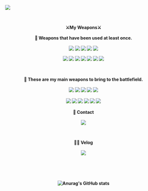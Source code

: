 <img src="https://user-images.githubusercontent.com/96867850/164498625-250cff85-ada6-4d43-bb4e-5d3814b8146f.png"/></a>

<div align="center">


   
   <br><br> 
 <strong> ⚔My Weapons⚔ <strong> 
 <br><br>
📌 Weapons that have been used at least once.
  <br><br>
<img src="https://img.shields.io/badge/-HTML-red?style=flat-square&logo=Spring&logoColor=white"/></a>
<img src="https://img.shields.io/badge/-CSS-orange?style=flat-square&logo=CSS3&logoColor=white"/></a>
<img src="https://img.shields.io/badge/-Github-black?style=flat-square&logo=GitHub&logoColor=white"/></a>
<img src="https://img.shields.io/badge/-MySQL-blue?style=flat-square&logo=MySQL&logoColor=white"/></a>
<img src="https://img.shields.io/badge/-Jquery-blueblack?style=flat-square&logo=Jquery&logoColor=white"/></a>
<br>

<img src="https://img.shields.io/badge/-Spring-green?style=flat-square&logo=Spring&logoColor=white"/></a>
<img src="https://img.shields.io/badge/-Java-dd69b4?style=flat-square&logo=JAVA&logoColor=white"/></a>
<img src="https://img.shields.io/badge/-Javascript-yellow?style=flat-square&logo=JAVASCRIPT&logoColor=white"/></a>
<img src="https://img.shields.io/badge/-flask-black?style=flat-square&logo=flask&logoColor=white"/></a>
<img src="https://img.shields.io/badge/-aws-important?style=flat-square&logo=amazon&logoColor=white"/></a>
<img src="https://img.shields.io/badge/-apache-blueviolet?style=flat-square&logo=apache&logoColor=white"/></a>
<img src="https://img.shields.io/badge/-VisualStudio-blue?style=flat-square&logo=Visualstudio&logoColor=white"/></a>

<br><br>
📌 These are my main weapons to bring to the battlefield.
  <br><br>
<img src="https://img.shields.io/badge/-HTML-red?style=flat-square&logo=Spring&logoColor=white"/></a>
<img src="https://img.shields.io/badge/-CSS-orange?style=flat-square&logo=CSS3&logoColor=white"/></a>
<img src="https://img.shields.io/badge/-Github-black?style=flat-square&logo=GitHub&logoColor=white"/></a>
<img src="https://img.shields.io/badge/-MySQL-blue?style=flat-square&logo=MySQL&logoColor=white"/></a>
<img src="https://img.shields.io/badge/-Jquery-blueblack?style=flat-square&logo=Jquery&logoColor=white"/></a>
<br><br>
<img src="https://img.shields.io/badge/-Spring-green?style=flat-square&logo=Spring&logoColor=white"/></a>
<img src="https://img.shields.io/badge/-Java-dd69b4?style=flat-square&logo=JAVA&logoColor=white"/></a>
<img src="https://img.shields.io/badge/-Javascript-yellow?style=flat-square&logo=JAVASCRIPT&logoColor=white"/></a>
<img src="https://img.shields.io/badge/-aws-important?style=flat-square&logo=amazon&logoColor=white"/></a>
<img src="https://img.shields.io/badge/-apache-blueviolet?style=flat-square&logo=apache&logoColor=white"/></a>
<img src="https://img.shields.io/badge/-VisualStudio-blue?style=flat-square&logo=Visualstudio&logoColor=white"/></a>
<br><br>
💌 Contact <br><br>
 <img src="https://img.shields.io/badge/-dlrjsdn53@naver.com-brightgreen?style=flat-square&logo=naver&logoColor=white"/></a>
   
<br><br>
👨‍💻 Velog
<br><br>
 <img src="https://img.shields.io/badge/-chocoboy.tistory.com-black?style=flat-square&logo=kakao&logoColor=white"/></a>

<br><br><br><br>
![Anurag's GitHub stats](https://github-readme-stats.vercel.app/api?username=Jamesonthehill&show_icons=true&theme=radical)
